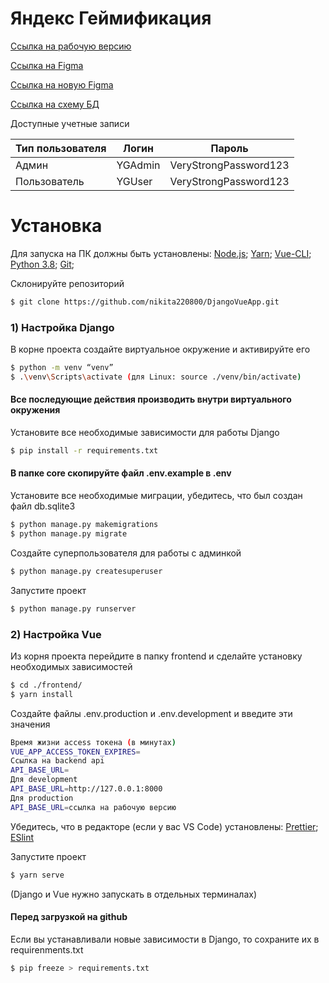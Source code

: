 # Яндекс Геймификация

[Ссылка на рабочую версию](http://yandex-gamification.std-884.ist.mospolytech.ru)

[Ссылка на Figma](https://www.figma.com/file/sM5uZE2Cl2Kc94G7qO5XtE/Ya.Game?node-id=1%3A15)

[Ссылка на новую Figma](https://www.figma.com/file/3fkYWADZVM2hyMxWr6UwY0/%D1%80%D0%B5%D0%B9%D1%82%D0%B8%D0%BD%D0%B3?node-id=0%3A1)

[Ссылка на схему БД](https://drive.google.com/file/d/12doNF7ebLjCgTaV6Uq4hnegJmZVonzlp/view?usp=sharing)

Доступные учетные записи

| Тип пользователя | Логин   | Пароль                |
| ---------------- | ------- | --------------------- |
| Админ            | YGAdmin | VeryStrongPassword123 |
| Пользователь     | YGUser  | VeryStrongPassword123 |

# Установка

Для запуска на ПК должны быть установлены:
[Node.js](https://nodejs.org/);
[Yarn](https://yarnpkg.com/);
[Vue-CLI](https://cli.vuejs.org/guide/installation.html);
[Python 3.8](https://www.python.org/downloads/);
[Git](https://git-scm.com/);

Склонируйте репозиторий

```sh
$ git clone https://github.com/nikita220800/DjangoVueApp.git
```

### 1) Настройка Django

В корне проекта создайте виртуальное окружение и активируйте его

```sh
$ python -m venv “venv”
$ .\venv\Scripts\activate (для Linux: source ./venv/bin/activate)
```

#### Все последующие действия производить внутри виртуального окружения

Установите все необходимые зависимости для работы Django

```sh
$ pip install -r requirements.txt
```

#### В папке core скопируйте файл .env.example в .env

Установите все необходимые миграции, убедитесь, что был создан файл db.sqlite3

```sh
$ python manage.py makemigrations
$ python manage.py migrate
```

Создайте суперпользователя для работы с админкой

```sh
$ python manage.py createsuperuser
```

Запустите проект

```sh
$ python manage.py runserver
```

### 2) Настройка Vue

Из корня проекта перейдите в папку frontend и сделайте установку необходимых зависимостей

```sh
$ cd ./frontend/
$ yarn install
```

Создайте файлы .env.production и .env.development и введите эти значения

```sh
Время жизни access токена (в минутах)
VUE_APP_ACCESS_TOKEN_EXPIRES=
Ссылка на backend api
API_BASE_URL=
Для development
API_BASE_URL=http://127.0.0.1:8000
Для production
API_BASE_URL=ссылка на рабочую версию
```

Убедитесь, что в редакторе (если у вас VS Code) установлены:
[Prettier](https://marketplace.visualstudio.com/items?itemName=esbenp.prettier-vscode);
[ESlint](https://marketplace.visualstudio.com/items?itemName=dbaeumer.vscode-eslint)

Запустите проект

```sh
$ yarn serve
```

(Django и Vue нужно запускать в отдельных терминалах)

#### Перед загрузкой на github

Если вы устанавливали новые зависимости в Django, то сохраните их в requirenments.txt

```sh
$ pip freeze > requirements.txt
```
